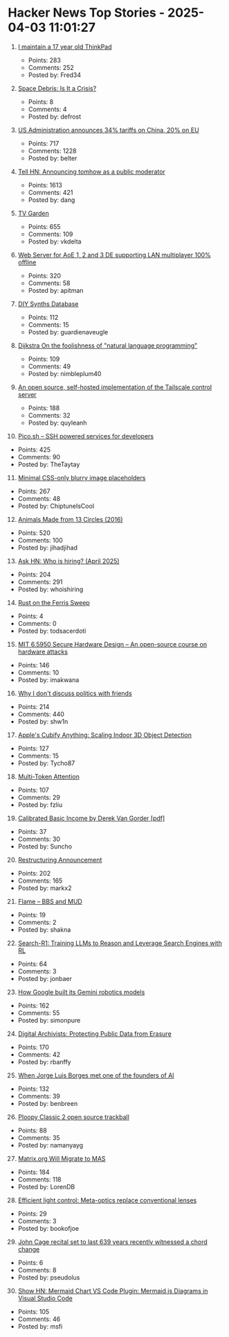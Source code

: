 # Hacker News Top Stories - 2025-04-03 11:01:27

1. [I maintain a 17 year old ThinkPad](https://pilledtexts.com/why-i-use-a-17-year-old-thinkpad/)
   - Points: 283
   - Comments: 252
   - Posted by: Fred34

2. [Space Debris: Is It a Crisis?](https://www.esa.int/Space_Safety/Space_Debris)
   - Points: 8
   - Comments: 4
   - Posted by: defrost

3. [US Administration announces 34% tariffs on China, 20% on EU](https://www.bbc.com/news/live/c1dr7vy39eet)
   - Points: 717
   - Comments: 1228
   - Posted by: belter

4. [Tell HN: Announcing tomhow as a public moderator](undefined)
   - Points: 1613
   - Comments: 421
   - Posted by: dang

5. [TV Garden](https://tv.garden/)
   - Points: 655
   - Comments: 109
   - Posted by: vkdelta

6. [Web Server for AoE 1, 2 and 3 DE supporting LAN multiplayer 100% offline](https://github.com/luskaner/ageLANServer)
   - Points: 320
   - Comments: 58
   - Posted by: apitman

7. [DIY Synths Database](https://diy-synths.snnkv.com/)
   - Points: 112
   - Comments: 15
   - Posted by: guardienaveugle

8. [Dijkstra On the foolishness of "natural language programming"](https://www.cs.utexas.edu/~EWD/transcriptions/EWD06xx/EWD667.html)
   - Points: 109
   - Comments: 49
   - Posted by: nimbleplum40

9. [An open source, self-hosted implementation of the Tailscale control server](https://github.com/juanfont/headscale)
   - Points: 188
   - Comments: 32
   - Posted by: quyleanh

10. [Pico.sh – SSH powered services for developers](https://pico.sh/)
   - Points: 425
   - Comments: 90
   - Posted by: TheTaytay

11. [Minimal CSS-only blurry image placeholders](https://leanrada.com/notes/css-only-lqip/)
   - Points: 267
   - Comments: 48
   - Posted by: ChiptuneIsCool

12. [Animals Made from 13 Circles (2016)](https://www.dorithegiant.com/2016/05/13-animals-made-from-13-circles.html)
   - Points: 520
   - Comments: 100
   - Posted by: jihadjihad

13. [Ask HN: Who is hiring? (April 2025)](undefined)
   - Points: 204
   - Comments: 291
   - Posted by: whoishiring

14. [Rust on the Ferris Sweep](https://gabevenberg.com/posts/rmk-ferris-sweep/)
   - Points: 4
   - Comments: 0
   - Posted by: todsacerdoti

15. [MIT 6.5950 Secure Hardware Design – An open-source course on hardware attacks](https://shd.mit.edu/home/)
   - Points: 146
   - Comments: 10
   - Posted by: imakwana

16. [Why I don't discuss politics with friends](https://shwin.co/blog/why-i-dont-discuss-politics-with-friends)
   - Points: 214
   - Comments: 440
   - Posted by: shw1n

17. [Apple's Cubify Anything: Scaling Indoor 3D Object Detection](https://github.com/apple/ml-cubifyanything)
   - Points: 127
   - Comments: 15
   - Posted by: Tycho87

18. [Multi-Token Attention](https://arxiv.org/abs/2504.00927)
   - Points: 107
   - Comments: 29
   - Posted by: fzliu

19. [Calibrated Basic Income by Derek Van Gorder [pdf]](https://www.greshm.org/files/2025-04-01-calibrated-basic-income.pdf)
   - Points: 37
   - Comments: 30
   - Posted by: Suncho

20. [Restructuring Announcement](https://automattic.com/2025/04/02/restructuring-announcement/)
   - Points: 202
   - Comments: 165
   - Posted by: markx2

21. [Flame – BBS and MUD](https://www.ucc.asn.au/services/flame.ucc)
   - Points: 19
   - Comments: 2
   - Posted by: shakna

22. [Search-R1: Training LLMs to Reason and Leverage Search Engines with RL](https://arxiv.org/abs/2503.09516)
   - Points: 64
   - Comments: 3
   - Posted by: jonbaer

23. [How Google built its Gemini robotics models](https://blog.google/products/gemini/how-we-built-gemini-robotics/)
   - Points: 162
   - Comments: 55
   - Posted by: simonpure

24. [Digital Archivists: Protecting Public Data from Erasure](https://spectrum.ieee.org/digital-archive)
   - Points: 170
   - Comments: 42
   - Posted by: rbanffy

25. [When Jorge Luis Borges met one of the founders of AI](https://resobscura.substack.com/p/when-jorge-luis-borges-met-one-of)
   - Points: 132
   - Comments: 39
   - Posted by: benbreen

26. [Ploopy Classic 2 open source trackball](https://blog.ploopy.co/the-classic-2-is-here-186)
   - Points: 88
   - Comments: 35
   - Posted by: namanyayg

27. [Matrix.org Will Migrate to MAS](https://matrix.org/blog/2025/04/matrix-auth-service/)
   - Points: 184
   - Comments: 118
   - Posted by: LorenDB

28. [Efficient light control: Meta-optics replace conventional lenses](https://phys.org/news/2025-03-efficient-meta-optics-conventional-lenses.html)
   - Points: 29
   - Comments: 3
   - Posted by: bookofjoe

29. [John Cage recital set to last 639 years recently witnessed a chord change](https://www.spectator.co.uk/article/what-were-we-all-doing-here-my-600-mile-trip-to-hear-an-organ-play-a-d-natural/)
   - Points: 6
   - Comments: 8
   - Posted by: pseudolus

30. [Show HN: Mermaid Chart VS Code Plugin: Mermaid.js Diagrams in Visual Studio Code](https://docs.mermaidchart.com/blog/posts/mermaid-chart-vs-code-plugin-create-and-edit-mermaid-js-diagrams-in-visual-studio-code)
   - Points: 105
   - Comments: 46
   - Posted by: msfi

